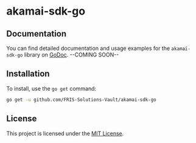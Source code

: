 # akamai-sdk-go
## Documentation

You can find detailed documentation and usage examples for the `akamai-sdk-go` library on [GoDoc](https://pkg.go.dev/github.com/FRIS-Solutions-Vault/akamai-sdk-go). --COMING SOON--

## Installation

To install, use the `go get` command:

```sh
go get -u github.com/FRIS-Solutions-Vault/akamai-sdk-go
```


## License
This project is licensed under the [MIT License](https://choosealicense.com/licenses/mit/).